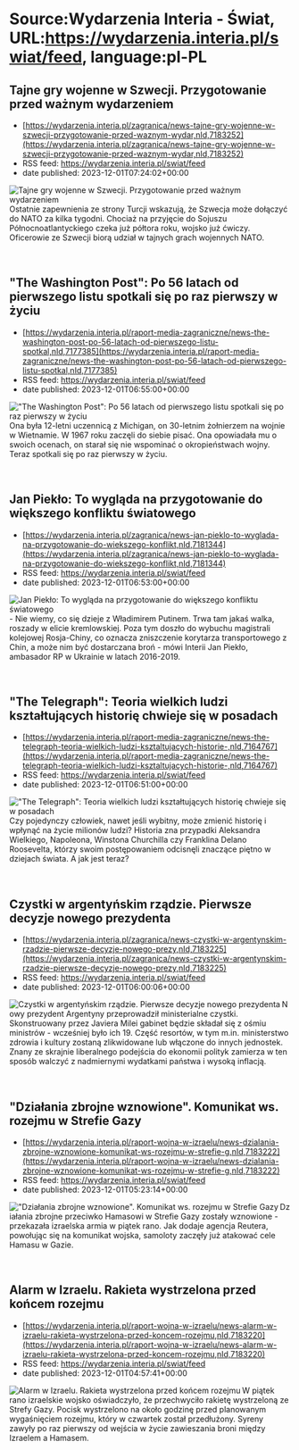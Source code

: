 # Source:Wydarzenia Interia - Świat, URL:https://wydarzenia.interia.pl/swiat/feed, language:pl-PL

## Tajne gry wojenne w Szwecji. Przygotowanie przed ważnym wydarzeniem
 - [https://wydarzenia.interia.pl/zagranica/news-tajne-gry-wojenne-w-szwecji-przygotowanie-przed-waznym-wydar,nId,7183252](https://wydarzenia.interia.pl/zagranica/news-tajne-gry-wojenne-w-szwecji-przygotowanie-przed-waznym-wydar,nId,7183252)
 - RSS feed: https://wydarzenia.interia.pl/swiat/feed
 - date published: 2023-12-01T07:24:02+00:00

<p><a href="https://wydarzenia.interia.pl/zagranica/news-tajne-gry-wojenne-w-szwecji-przygotowanie-przed-waznym-wydar,nId,7183252"><img align="left" alt="Tajne gry wojenne w Szwecji. Przygotowanie przed ważnym wydarzeniem" src="https://i.iplsc.com/tajne-gry-wojenne-w-szwecji-przygotowanie-przed-waznym-wydar/000I4NF716RCHDDT-C321.jpg" /></a>Ostatnie zapewnienia ze strony Turcji wskazują, że Szwecja może dołączyć do NATO za kilka tygodni. Chociaż na przyjęcie do Sojuszu Północnoatlantyckiego czeka już półtora roku, wojsko już ćwiczy. Oficerowie ze Szwecji biorą udział w tajnych grach wojennych NATO. </p><br clear="all" />

## "The Washington Post": Po 56 latach od pierwszego listu spotkali się po raz pierwszy w życiu
 - [https://wydarzenia.interia.pl/raport-media-zagraniczne/news-the-washington-post-po-56-latach-od-pierwszego-listu-spotkal,nId,7177385](https://wydarzenia.interia.pl/raport-media-zagraniczne/news-the-washington-post-po-56-latach-od-pierwszego-listu-spotkal,nId,7177385)
 - RSS feed: https://wydarzenia.interia.pl/swiat/feed
 - date published: 2023-12-01T06:55:00+00:00

<p><a href="https://wydarzenia.interia.pl/raport-media-zagraniczne/news-the-washington-post-po-56-latach-od-pierwszego-listu-spotkal,nId,7177385"><img align="left" alt="&quot;The Washington Post&quot;: Po 56 latach od pierwszego listu spotkali się po raz pierwszy w życiu" src="https://i.iplsc.com/the-washington-post-po-56-latach-od-pierwszego-listu-spotkal/000I48P3ABPN5QDJ-C321.jpg" /></a>Ona była 12-letni uczennicą z Michigan, on 30-letnim żołnierzem na wojnie w Wietnamie. W 1967 roku zaczęli do siebie pisać. Ona opowiadała mu o swoich ocenach, on starał się nie wspominać o okropieństwach wojny. Teraz spotkali się po raz pierwszy w życiu.</p><br clear="all" />

## Jan Piekło: To wygląda na przygotowanie do większego konfliktu światowego
 - [https://wydarzenia.interia.pl/zagranica/news-jan-pieklo-to-wyglada-na-przygotowanie-do-wiekszego-konflikt,nId,7181344](https://wydarzenia.interia.pl/zagranica/news-jan-pieklo-to-wyglada-na-przygotowanie-do-wiekszego-konflikt,nId,7181344)
 - RSS feed: https://wydarzenia.interia.pl/swiat/feed
 - date published: 2023-12-01T06:53:00+00:00

<p><a href="https://wydarzenia.interia.pl/zagranica/news-jan-pieklo-to-wyglada-na-przygotowanie-do-wiekszego-konflikt,nId,7181344"><img align="left" alt="Jan Piekło: To wygląda na przygotowanie do większego konfliktu światowego" src="https://i.iplsc.com/jan-pieklo-to-wyglada-na-przygotowanie-do-wiekszego-konflikt/000I4IMCMAJX2G4A-C321.jpg" /></a>- Nie wiemy, co się dzieje z Władimirem Putinem. Trwa tam jakaś walka, roszady w elicie kremlowskiej. Poza tym doszło do wybuchu magistrali kolejowej Rosja-Chiny, co oznacza zniszczenie korytarza transportowego z Chin, a może nim być dostarczana broń - mówi Interii Jan Piekło, ambasador RP w Ukrainie w latach 2016-2019.</p><br clear="all" />

## "The Telegraph": Teoria wielkich ludzi kształtujących historię chwieje się w posadach
 - [https://wydarzenia.interia.pl/raport-media-zagraniczne/news-the-telegraph-teoria-wielkich-ludzi-ksztaltujacych-historie-,nId,7164767](https://wydarzenia.interia.pl/raport-media-zagraniczne/news-the-telegraph-teoria-wielkich-ludzi-ksztaltujacych-historie-,nId,7164767)
 - RSS feed: https://wydarzenia.interia.pl/swiat/feed
 - date published: 2023-12-01T06:51:00+00:00

<p><a href="https://wydarzenia.interia.pl/raport-media-zagraniczne/news-the-telegraph-teoria-wielkich-ludzi-ksztaltujacych-historie-,nId,7164767"><img align="left" alt="&quot;The Telegraph&quot;: Teoria wielkich ludzi kształtujących historię chwieje się w posadach" src="https://i.iplsc.com/the-telegraph-teoria-wielkich-ludzi-ksztaltujacych-historie/000I28J6CF7NPMY2-C321.jpg" /></a>Czy pojedynczy człowiek, nawet jeśli wybitny, może zmienić historię i wpłynąć na życie milionów ludzi? Historia zna przypadki Aleksandra Wielkiego, Napoleona, Winstona Churchilla czy Franklina Delano Roosevelta, którzy swoim postępowaniem odcisnęli znaczące piętno w dziejach świata. A jak jest teraz?</p><br clear="all" />

## Czystki w argentyńskim rządzie. Pierwsze decyzje nowego prezydenta
 - [https://wydarzenia.interia.pl/zagranica/news-czystki-w-argentynskim-rzadzie-pierwsze-decyzje-nowego-prezy,nId,7183225](https://wydarzenia.interia.pl/zagranica/news-czystki-w-argentynskim-rzadzie-pierwsze-decyzje-nowego-prezy,nId,7183225)
 - RSS feed: https://wydarzenia.interia.pl/swiat/feed
 - date published: 2023-12-01T06:00:06+00:00

<p><a href="https://wydarzenia.interia.pl/zagranica/news-czystki-w-argentynskim-rzadzie-pierwsze-decyzje-nowego-prezy,nId,7183225"><img align="left" alt="Czystki w argentyńskim rządzie. Pierwsze decyzje nowego prezydenta" src="https://i.iplsc.com/czystki-w-argentynskim-rzadzie-pierwsze-decyzje-nowego-prezy/000I4N6MTA183QH8-C321.jpg" /></a>Nowy prezydent Argentyny przeprowadził ministerialne czystki. Skonstruowany przez Javiera Milei gabinet będzie składał się z ośmiu ministrów - wcześniej było ich 19. Część resortów, w tym m.in. ministerstwo zdrowia i kultury zostaną zlikwidowane lub włączone do innych jednostek. Znany ze skrajnie liberalnego podejścia do ekonomii polityk zamierza w ten sposób walczyć z nadmiernymi wydatkami państwa i wysoką inflacją. </p><br clear="all" />

## "Działania zbrojne wznowione". Komunikat ws. rozejmu w Strefie Gazy
 - [https://wydarzenia.interia.pl/raport-wojna-w-izraelu/news-dzialania-zbrojne-wznowione-komunikat-ws-rozejmu-w-strefie-g,nId,7183222](https://wydarzenia.interia.pl/raport-wojna-w-izraelu/news-dzialania-zbrojne-wznowione-komunikat-ws-rozejmu-w-strefie-g,nId,7183222)
 - RSS feed: https://wydarzenia.interia.pl/swiat/feed
 - date published: 2023-12-01T05:23:14+00:00

<p><a href="https://wydarzenia.interia.pl/raport-wojna-w-izraelu/news-dzialania-zbrojne-wznowione-komunikat-ws-rozejmu-w-strefie-g,nId,7183222"><img align="left" alt="&quot;Działania zbrojne wznowione&quot;. Komunikat ws. rozejmu w Strefie Gazy" src="https://i.iplsc.com/dzialania-zbrojne-wznowione-komunikat-ws-rozejmu-w-strefie-g/000I4N6DO015MS1R-C321.jpg" /></a>Działania zbrojne przeciwko Hamasowi w Strefie Gazy zostały wznowione - przekazała izraelska armia w piątek rano. Jak dodaje agencja Reutera, powołując się na komunikat wojska, samoloty zaczęły już atakować cele Hamasu w Gazie.</p><br clear="all" />

## Alarm w Izraelu. Rakieta wystrzelona przed końcem rozejmu
 - [https://wydarzenia.interia.pl/raport-wojna-w-izraelu/news-alarm-w-izraelu-rakieta-wystrzelona-przed-koncem-rozejmu,nId,7183220](https://wydarzenia.interia.pl/raport-wojna-w-izraelu/news-alarm-w-izraelu-rakieta-wystrzelona-przed-koncem-rozejmu,nId,7183220)
 - RSS feed: https://wydarzenia.interia.pl/swiat/feed
 - date published: 2023-12-01T04:57:41+00:00

<p><a href="https://wydarzenia.interia.pl/raport-wojna-w-izraelu/news-alarm-w-izraelu-rakieta-wystrzelona-przed-koncem-rozejmu,nId,7183220"><img align="left" alt="Alarm w Izraelu. Rakieta wystrzelona przed końcem rozejmu" src="https://i.iplsc.com/alarm-w-izraelu-rakieta-wystrzelona-przed-koncem-rozejmu/000I4N50Q94RIC5O-C321.jpg" /></a>W piątek rano izraelskie wojsko oświadczyło, że przechwyciło rakietę wystrzeloną ze Strefy Gazy. Pocisk wystrzelono na około godzinę przed planowanym wygaśnięciem rozejmu, który w czwartek został przedłużony. Syreny zawyły po raz pierwszy od wejścia w życie zawieszania broni między Izraelem a Hamasem.</p><br clear="all" />

